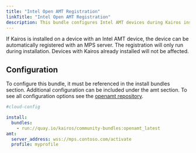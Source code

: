 ```yaml
---
title: "Intel Open AMT Registration"
linkTitle: "Intel Open AMT Registration"
description: This bundle configures Intel AMT devices during Kairos installation.
---
```


If Kairos is installed on a device with an Intel AMT device, the device can be automatically registered with an MPS server.
The registration will only run during installation. Devices with Kairos already installed will not be affected.

## Configuration

To configure this bundle, it must be referenced in the install bundles section.  Additional configuration can be included
under the amt section. To see all configuration options see the [openamt repository](https://github.com/kairos-io/openamt).

```yaml
#cloud-config

install:
  bundles:
    - run://quay.io/kairos/community-bundles:openamt_latest
amt:
  server_address: wss://mps.contoso.com/activate
  profile: myprofile
```
